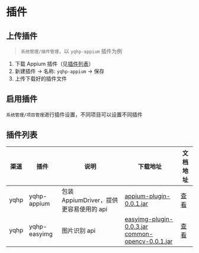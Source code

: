 # 插件

## 上传插件

> `系统管理/插件管理`，以 `yqhp-appium` 插件为例

1. 下载 Appium 插件（见[插件列表](#插件列表)）
2. 新建插件 -> 名称: `yqhp-appium` -> 保存
3. 上传下载好的插件文件

## 启用插件

`系统管理/项目管理`进行插件设置，不同项目可以设置不同插件

## 插件列表

| 渠道 | 插件         | 说明                                    | 下载地址                                                                                                                                                                | 文档地址                                                             |
| ---- | ------------ | --------------------------------------- | ----------------------------------------------------------------------------------------------------------------------------------------------------------------------- | -------------------------------------------------------------------- |
| yqhp | yqhp-appium  | 包装 AppiumDriver，提供更容易使用的 api | [appium-plugin-0.0.1.jar](http://139.9.5.56:9000/yqhp-res/appium-plugin-0.0.1.jar)                                                                                      | [查看](https://github.com/yqhp/yqhp/tree/main/agent/plugins/appium)  |
| yqhp | yqhp-easyimg | 图片识别 api                            | [easyimg-plugin-0.0.3.jar](http://139.9.5.56:9000/yqhp-res/easyimg-plugin-0.0.3.jar) [common-opencv-0.0.1.jar](http://139.9.5.56:9000/yqhp-res/common-opencv-0.0.1.jar) | [查看](https://github.com/yqhp/yqhp/tree/main/agent/plugins/easyimg) |
